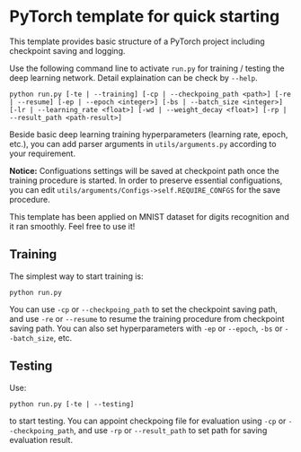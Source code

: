 # PyTorch template for quick starting

This template provides basic structure of a PyTorch project including checkpoint saving and logging.

Use the following command line to activate `run.py` for training / testing the deep learning network. Detail explaination can be check by `--help`.

```shell
python run.py [-te | --training] [-cp | --checkpoing_path <path>] [-re | --resume] [-ep | --epoch <integer>] [-bs | --batch_size <integer>] [-lr | --learning_rate <float>] [-wd | --weight_decay <float>] [-rp | --result_path <path-result>]
```

Beside basic deep learning training hyperparameters (learning rate, epoch, etc.), you can add parser arguments in `utils/arguments.py` according to your requirement.

**Notice:** Configuations settings will be saved at checkpoint path once the training procedure is started. In order to preserve essential configuations, you can edit `utils/arguments/Configs->self.REQUIRE_CONFGS` for the save procedure.

This template has been applied on MNIST dataset for digits recognition and it ran smoothly. Feel free to use it!

## Training

The simplest way to start training is:

```shell
python run.py 
```

You can use `-cp` or `--checkpoing_path` to set the checkpoint saving path, and use `-re` or `--resume` to resume the training procedure from checkpoint saving path. You can also set hyperparameters with `-ep` or `--epoch`, `-bs` or `--batch_size`, etc.

## Testing

Use:

```shell
python run.py [-te | --testing]
```

to start testing. You can appoint checkpoing file for evaluation using `-cp` or `--checkpoing_path`, and use `-rp` or `--result_path` to set path for saving evaluation result.